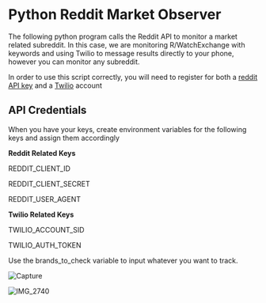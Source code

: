 # Python Reddit Market Observer

The following python program calls the Reddit API to monitor a market related subreddit. 
In this case, we are monitoring R/WatchExchange with keywords and using Twilio to message results directly to your phone, however you can monitor any subreddit.

In order to use this script correctly, you will need to register for both a [reddit API key](https://www.reddit.com/dev/api/) and a [Twilio](https://www.twilio.com/en-us) account

## API Credentials
When you have your keys, create environment variables for the following keys and assign them accordingly

**Reddit Related Keys**

REDDIT_CLIENT_ID

REDDIT_CLIENT_SECRET

REDDIT_USER_AGENT


**Twilio Related Keys**

TWILIO_ACCOUNT_SID

TWILIO_AUTH_TOKEN

Use the brands_to_check variable to input whatever you want to track.


![Capture](https://github.com/Tuncarrot/Reddit-Watch-Prices/assets/31707034/b1216a3e-3669-4cec-8986-2641bc74ac9a)

![IMG_2740](https://github.com/Tuncarrot/Reddit-Watch-Prices/assets/31707034/c842d4bf-fc74-4203-b292-1ecd0b466108)
